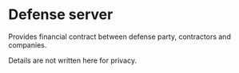 # Defense server

Provides financial contract between defense party, contractors and companies.

Details are not written here for privacy.
